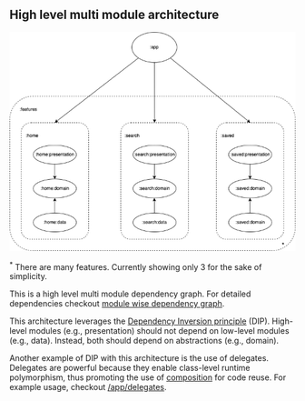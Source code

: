 ## High level multi module architecture
![Dependency graph](/docs/images/coremodulegraph/high_level_module_graph.png)

<sup>*</sup> There are many features. Currently showing only 3 for the sake of simplicity.

This is a high level multi module dependency graph. For detailed dependencies checkout [module wise dependency graph](/docs/images/graphs).

This architecture leverages the [Dependency Inversion principle](https://en.wikipedia.org/wiki/Dependency_inversion_principle) (DIP). High-level modules (e.g., presentation) should not depend on low-level modules (e.g., data). Instead, both should depend on abstractions (e.g., domain).

Another example of DIP with this architecture is the use of delegates. Delegates are powerful because they enable class-level runtime polymorphism, thus promoting the use of [composition](https://en.wikipedia.org/wiki/Composition_over_inheritance) for code reuse. For example usage, checkout [/app/delegates](app/src/main/java/com/anmolsahi/broncoforreddit/delegates).
